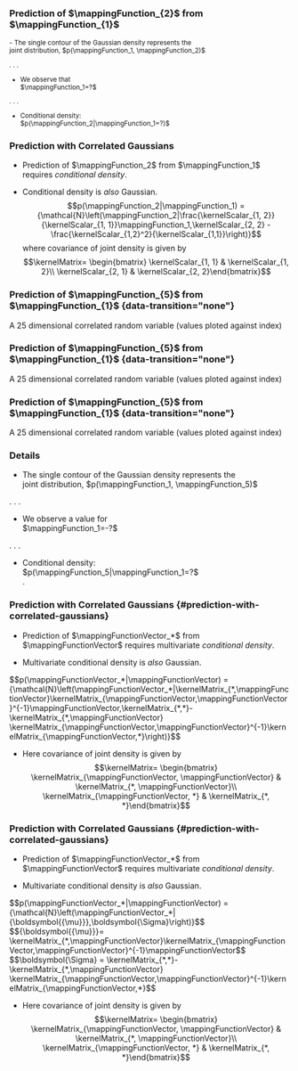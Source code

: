 ### Prediction of $\mappingFunction_{2}$ from $\mappingFunction_{1}$

<small>
-   The single contour of the Gaussian density represents the
    <div class="redkey">joint distribution, $p(\mappingFunction_1, \mappingFunction_2)$</div>

. . .

-   We observe that
    <div class="greenkey">$\mappingFunction_1=?$</div>

. . .

-   Conditional density:
    <div class="redkey">$p(\mappingFunction_2|\mappingFunction_1=?)$</div>
</small>
	
### Prediction with Correlated Gaussians

-   Prediction of $\mappingFunction_2$ from $\mappingFunction_1$ requires *conditional density*.

-   Conditional density is *also* Gaussian.
    $$p(\mappingFunction_2|\mappingFunction_1) = {\mathcal{N}\left(\mappingFunction_2|\frac{\kernelScalar_{1, 2}}{\kernelScalar_{1, 1}}\mappingFunction_1,\kernelScalar_{2, 2} - \frac{\kernelScalar_{1,2}^2}{\kernelScalar_{1,1}}\right)}$$
    where covariance of joint density is given by
    $$\kernelMatrix= \begin{bmatrix} \kernelScalar_{1, 1} & \kernelScalar_{1, 2}\\ \kernelScalar_{2, 1} & \kernelScalar_{2, 2}\end{bmatrix}$$

### Prediction of $\mappingFunction_{5}$ from $\mappingFunction_{1}$ {data-transition="none"}

<object data="../gp/diagrams/two_point_sample014.svg" class="svgplot">
</object>

A 25 dimensional correlated random variable (values ploted against index)

### Prediction of $\mappingFunction_{5}$ from $\mappingFunction_{1}$ {data-transition="none"}

<object data="../gp/diagrams/two_point_sample015.svg" class="svgplot">
</object>

A 25 dimensional correlated random variable (values ploted against index)

### Prediction of $\mappingFunction_{5}$ from $\mappingFunction_{1}$ {data-transition="none"}

<object data="../gp/diagrams/two_point_sample016.svg" class="svgplot">
</object>

A 25 dimensional correlated random variable (values ploted against index)

### Details

-   The single contour of the Gaussian density represents the
    <div class="bluekey"> joint distribution, $p(\mappingFunction_1, \mappingFunction_5)$</div>

. . .

-   We observe a value for <div class="greenkey">$\mappingFunction_1=-?$</div>

. . .
	
-   Conditional density: <div class="redkey">$p(\mappingFunction_5|\mappingFunction_1=?$</div>.

### Prediction with Correlated Gaussians {#prediction-with-correlated-gaussians}

-   Prediction of $\mappingFunctionVector_*$ from $\mappingFunctionVector$ requires
    multivariate *conditional density*.

-   Multivariate conditional density is *also* Gaussian. 

<large>
    $$p(\mappingFunctionVector_*|\mappingFunctionVector) = {\mathcal{N}\left(\mappingFunctionVector_*|\kernelMatrix_{*,\mappingFunctionVector}\kernelMatrix_{\mappingFunctionVector,\mappingFunctionVector}^{-1}\mappingFunctionVector,\kernelMatrix_{*,*}-\kernelMatrix_{*,\mappingFunctionVector} \kernelMatrix_{\mappingFunctionVector,\mappingFunctionVector}^{-1}\kernelMatrix_{\mappingFunctionVector,*}\right)}$$</large>

-   Here covariance of joint density is given by
    $$\kernelMatrix= \begin{bmatrix} \kernelMatrix_{\mappingFunctionVector, \mappingFunctionVector} & \kernelMatrix_{*, \mappingFunctionVector}\\ \kernelMatrix_{\mappingFunctionVector, *} & \kernelMatrix_{*, *}\end{bmatrix}$$

### Prediction with Correlated Gaussians {#prediction-with-correlated-gaussians}

-   Prediction of $\mappingFunctionVector_*$ from $\mappingFunctionVector$ requires
    multivariate *conditional density*.

-   Multivariate conditional density is *also* Gaussian. 

<large>
$$p(\mappingFunctionVector_*|\mappingFunctionVector) = {\mathcal{N}\left(\mappingFunctionVector_*|{\boldsymbol{{\mu}}},\boldsymbol{\Sigma}\right)}$$
    $${\boldsymbol{{\mu}}}= \kernelMatrix_{*,\mappingFunctionVector}\kernelMatrix_{\mappingFunctionVector,\mappingFunctionVector}^{-1}\mappingFunctionVector$$
    $$\boldsymbol{\Sigma} = \kernelMatrix_{*,*}-\kernelMatrix_{*,\mappingFunctionVector} \kernelMatrix_{\mappingFunctionVector,\mappingFunctionVector}^{-1}\kernelMatrix_{\mappingFunctionVector,*}$$</large>

-   Here covariance of joint density is given by
    $$\kernelMatrix= \begin{bmatrix} \kernelMatrix_{\mappingFunctionVector, \mappingFunctionVector} & \kernelMatrix_{*, \mappingFunctionVector}\\ \kernelMatrix_{\mappingFunctionVector, *} & \kernelMatrix_{*, *}\end{bmatrix}$$

<!--frame end-->

